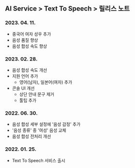 ## AI Service > Text To Speech > 릴리스 노트

### 2023. 04. 11.

* 중국어 여자 성우 추가
* 음성 품질 향상
* 음성 합성 속도 향상

### 2023. 02. 28.

* 음성 합성 속도 개선
* 지원 언어 추가
    * 영어(남자), 일본어(여자) 추가
* 콘솔 UI 개선
    * 상단 안내 문구 제거
    * 툴팁 추가

### 2022. 06. 30.

* 음성 합성 세부 설정에 '음성 감정' 추가
* '음성 종류' 중 '여성' 음성 교체
* 음성 합성 전처리 개선

### 2022. 01. 25.

* Text To Speech 서비스 출시
